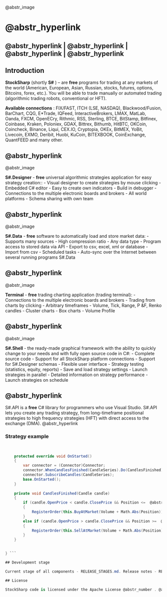 @abstr_image 

#  @abstr_hyperlink 

##  @abstr_hyperlink | @abstr_hyperlink | @abstr_hyperlink | @abstr_hyperlink 

## Introduction

**StockSharp** (shortly **S#** ) – are **free** programs for trading at any markets of the world (American, European, Asian, Russian, stocks, futures, options, Bitcoins, forex, etc.). You will be able to trade manually or automated trading (algorithmic trading robots, conventional or HFT).

**Available connections** : FIX/FAST, ITCH (LSE, NASDAQ), Blackwood/Fusion, BarChart, CQG, E*Trade, IQFeed, InteractiveBrokers, LMAX, MatLab, Oanda, FXCM, OpenECry, Rithmic, RSS, Sterling, BTCE, BitStamp, Bitfinex, Coinbase, Kraken, Poloniex, GDAX, Bittrex, Bithumb, HitBTC, OKCoin, Coincheck, Binance, Liqui, CEX.IO, Cryptopia, OKEx, BitMEX, YoBit, Livecoin, EXMO, Deribit, Huobi, KuCoin, BITEXBOOK, CoinExchange, QuantFEED and many other.

##  @abstr_hyperlink 

@abstr_image 

**S#.Designer** \- **free** universal algorithmic strategies application for easy strategy creation:: \- Visual designer to create strategies by mouse clicking \- Embedded C# editor \- Easy to create own indicators \- Build in debugger \- Connections to the multiple electronic boards and brokers \- All world platforms \- Schema sharing with own team

##  @abstr_hyperlink 

@abstr_image 

**S#.Data** \- **free** software to automatically load and store market data: \- Supports many sources \- High compression ratio \- Any data type \- Program access to stored data via API \- Export to csv, excel, xml or database \- Import from csv \- Scheduled tasks \- Auto-sync over the Internet between several running programs S#.Data

##  @abstr_hyperlink 

@abstr_image 

**Terminal** \- **free** trading charting application (trading terminal): \- Connections to the multiple electronic boards and brokers \- Trading from charts by clicking \- Arbitrary timeframes \- Volume, Tick, Range, P &F, Renko candles \- Cluster charts \- Box charts \- Volume Profile

##  @abstr_hyperlink 

@abstr_image 

**S#.Shell** \- the ready-made graphical framework with the ability to quickly change to your needs and with fully open source code in C#: \- Complete source code \- Support for all StockSharp platform connections \- Support for S#.Designer schemas \- Flexible user interface \- Strategy testing (statistics, equity, reports) \- Save and load strategy settings \- Launch strategies in parallel \- Detailed information on strategy performance \- Launch strategies on schedule

##  @abstr_hyperlink 

S#.API is a **free** C# library for programmers who use Visual Studio. S#.API lets you create any trading strategy, from long-timeframe positional strategies to high frequency strategies (HFT) with direct access to the exchange (DMA). @abstr_hyperlink 

### Strategy example

```C# public class SimpleStrategy : Strategy { [Display(Name = "CandleSeries", GroupName = "Base settings")] public CandleSeries CandleSeries { get; set; } public SimpleStrategy(){}
    
    
    protected override void OnStarted()
    {
        var connector = (Connector)Connector;
        connector.WhenCandlesFinished(CandleSeries).Do(CandlesFinished).Apply(this);
        connector.SubscribeCandles(CandleSeries);
        base.OnStarted();
    }
    
    private void CandlesFinished(Candle candle)
    {
        if (candle.OpenPrice < candle.ClosePrice && Position <=  @abstr_number )
        {
            RegisterOrder(this.BuyAtMarket(Volume + Math.Abs(Position)));
        }
        else if (candle.OpenPrice > candle.ClosePrice && Position >=  @abstr_number )
        {
            RegisterOrder(this.SellAtMarket(Volume + Math.Abs(Position)));
        }
    }
    

} ```

## Development stage

Current stage of all components - RELEASE_STAGES.md. Release notes - RELEASE_NOTES.md.

## License

StockSharp code is licensed under the Apache License @abstr_number . @abstr_number .
